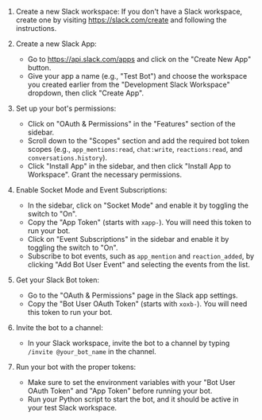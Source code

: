 1. Create a new Slack workspace:
   If you don't have a Slack workspace, create one by visiting https://slack.com/create and following the instructions.

2. Create a new Slack App:

   - Go to https://api.slack.com/apps and click on the "Create New App" button.
   - Give your app a name (e.g., "Test Bot") and choose the workspace you created earlier from the "Development Slack Workspace" dropdown, then click "Create App".

3. Set up your bot's permissions:

   - Click on "OAuth & Permissions" in the "Features" section of the sidebar.
   - Scroll down to the "Scopes" section and add the required bot token scopes (e.g., `app_mentions:read`, `chat:write`, `reactions:read`, and `conversations.history`).
   - Click "Install App" in the sidebar, and then click "Install App to Workspace". Grant the necessary permissions.

4. Enable Socket Mode and Event Subscriptions:

   - In the sidebar, click on "Socket Mode" and enable it by toggling the switch to "On".
   - Copy the "App Token" (starts with `xapp-`). You will need this token to run your bot.
   - Click on "Event Subscriptions" in the sidebar and enable it by toggling the switch to "On".
   - Subscribe to bot events, such as `app_mention` and `reaction_added`, by clicking "Add Bot User Event" and selecting the events from the list.

5. Get your Slack Bot token:

   - Go to the "OAuth & Permissions" page in the Slack app settings.
   - Copy the "Bot User OAuth Token" (starts with `xoxb-`). You will need this token to run your bot.

6. Invite the bot to a channel:

   - In your Slack workspace, invite the bot to a channel by typing `/invite @your_bot_name` in the channel.

7. Run your bot with the proper tokens:
   - Make sure to set the environment variables with your "Bot User OAuth Token" and "App Token" before running your bot.
   - Run your Python script to start the bot, and it should be active in your test Slack workspace.
